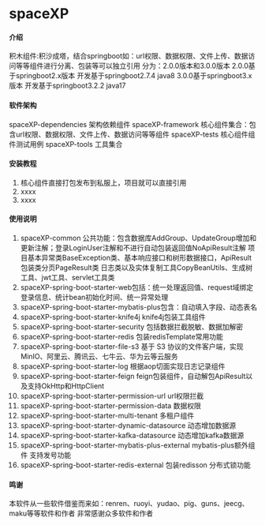 # spaceXP

#### 介绍
积木组件:积沙成塔，结合springboot如：url权限、数据权限、文件上传、数据访问等等组件进行分离、包装等可以独立引用
分为：2.0.0版本和3.0.0版本
2.0.0基于springboot2.x版本 开发基于springboot2.7.4 java8
3.0.0基于springboot3.x版本 开发基于springboot3.2.2 java17
#### 软件架构
spaceXP-dependencies 架构依赖组件
spaceXP-framework 核心组件集合：包含url权限、数据权限、文件上传、数据访问等等组件
spaceXP-tests 核心组件组件测试用例
spaceXP-tools 工具集合

#### 安装教程

1.  核心组件直接打包发布到私服上，项目就可以直接引用
2.  xxxx
3.  xxxx

#### 使用说明

1.  spaceXP-common 公共功能：包含数据库AddGroup、UpdateGroup增加和更新注解；登录LoginUser注解和不进行自动包装返回值NoApiResult注解
    项目基本异常类BaseException类、基本响应接口和树形数据接口，ApiResult包装类分页PageResult类
    日志类以及实体复制工具CopyBeanUtils、生成树工具、jwt工具、servlet工具类
2.  spaceXP-spring-boot-starter-web包括：统一处理返回值、request域绑定登录信息、统计bean初始化时间、统一异常处理
3.  spaceXP-spring-boot-starter-mybatis-plus包含：自动填入字段、动态表名
4.  spaceXP-spring-boot-starter-knife4j knife4j包装工具组件
5.  spaceXP-spring-boot-starter-security 包括数据拦截脱敏、数据加解密
6.  spaceXP-spring-boot-starter-redis 包装redisTemplate常用功能
7.  spaceXP-spring-boot-starter-file-s3 基于 S3 协议的文件客户端，实现 MinIO、阿里云、腾讯云、七牛云、华为云等云服务
8.  spaceXP-spring-boot-starter-log 根据aop切面实现日志记录组件
9.  spaceXP-spring-boot-starter-feign feign包装组件，自动解包ApiResult以及支持OkHttp和HttpClient
10. spaceXP-spring-boot-starter-permission-url url权限拦截
11. spaceXP-spring-boot-starter-permission-data 数据权限
12. spaceXP-spring-boot-starter-multi-tenant 多租户组件
13. spaceXP-spring-boot-starter-dynamic-datasource 动态增加数据源
14. spaceXP-spring-boot-starter-kafka-datasource 动态增加kafka数据源
15. spaceXP-spring-boot-starter-mybatis-plus-external mybatis-plus额外组件 支持发号功能
16. spaceXP-spring-boot-starter-redis-external 包装redisson 分布式锁功能
#### 鸣谢
本软件从一些软件借鉴而来如：renren、ruoyi、yudao、pig、guns、jeecg、maku等等软件和作者
非常感谢众多软件和作者




